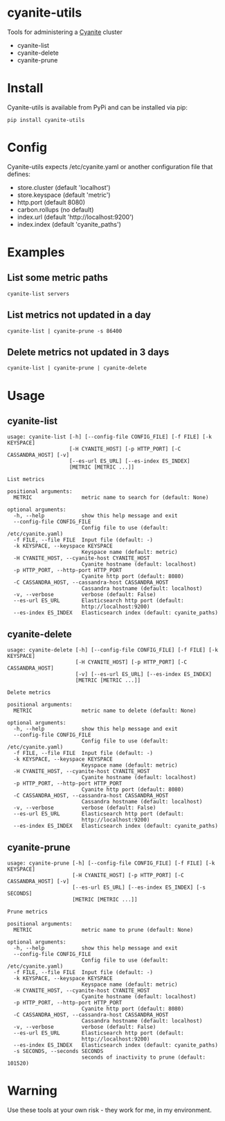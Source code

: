 cyanite-utils
=============

Tools for administering a [Cyanite](https://github.com/pyr/cyanite) cluster

* cyanite-list
* cyanite-delete
* cyanite-prune

# Install

Cyanite-utils is available from PyPi and can be installed via pip:

```
pip install cyanite-utils
```

# Config

Cyanite-utils expects /etc/cyanite.yaml or another configuration file that
defines:

* store.cluster (default 'localhost')
* store.keyspace (default 'metric')
* http.port (default 8080)
* carbon.rollups (no default)
* index.url (default 'http://localhost:9200')
* index.index (default 'cyanite_paths')

# Examples

## List some metric paths

```
cyanite-list servers
```

## List metrics not updated in a day

```
cyanite-list | cyanite-prune -s 86400
```

## Delete metrics not updated in 3 days

```
cyanite-list | cyanite-prune | cyanite-delete
```

# Usage

## cyanite-list

```
usage: cyanite-list [-h] [--config-file CONFIG_FILE] [-f FILE] [-k KEYSPACE]
                    [-H CYANITE_HOST] [-p HTTP_PORT] [-C CASSANDRA_HOST] [-v]
                    [--es-url ES_URL] [--es-index ES_INDEX]
                    [METRIC [METRIC ...]]

List metrics

positional arguments:
  METRIC                metric name to search for (default: None)

optional arguments:
  -h, --help            show this help message and exit
  --config-file CONFIG_FILE
                        Config file to use (default: /etc/cyanite.yaml)
  -f FILE, --file FILE  Input file (default: -)
  -k KEYSPACE, --keyspace KEYSPACE
                        Keyspace name (default: metric)
  -H CYANITE_HOST, --cyanite-host CYANITE_HOST
                        Cyanite hostname (default: localhost)
  -p HTTP_PORT, --http-port HTTP_PORT
                        Cyanite http port (default: 8080)
  -C CASSANDRA_HOST, --cassandra-host CASSANDRA_HOST
                        Cassandra hostname (default: localhost)
  -v, --verbose         verbose (default: False)
  --es-url ES_URL       Elasticsearch http port (default:
                        http://localhost:9200)
  --es-index ES_INDEX   Elasticsearch index (default: cyanite_paths)
```

## cyanite-delete

```
usage: cyanite-delete [-h] [--config-file CONFIG_FILE] [-f FILE] [-k KEYSPACE]
                      [-H CYANITE_HOST] [-p HTTP_PORT] [-C CASSANDRA_HOST]
                      [-v] [--es-url ES_URL] [--es-index ES_INDEX]
                      [METRIC [METRIC ...]]

Delete metrics

positional arguments:
  METRIC                metric name to delete (default: None)

optional arguments:
  -h, --help            show this help message and exit
  --config-file CONFIG_FILE
                        Config file to use (default: /etc/cyanite.yaml)
  -f FILE, --file FILE  Input file (default: -)
  -k KEYSPACE, --keyspace KEYSPACE
                        Keyspace name (default: metric)
  -H CYANITE_HOST, --cyanite-host CYANITE_HOST
                        Cyanite hostname (default: localhost)
  -p HTTP_PORT, --http-port HTTP_PORT
                        Cyanite http port (default: 8080)
  -C CASSANDRA_HOST, --cassandra-host CASSANDRA_HOST
                        Cassandra hostname (default: localhost)
  -v, --verbose         verbose (default: False)
  --es-url ES_URL       Elasticsearch http port (default:
                        http://localhost:9200)
  --es-index ES_INDEX   Elasticsearch index (default: cyanite_paths)
```

## cyanite-prune

```
usage: cyanite-prune [-h] [--config-file CONFIG_FILE] [-f FILE] [-k KEYSPACE]
                     [-H CYANITE_HOST] [-p HTTP_PORT] [-C CASSANDRA_HOST] [-v]
                     [--es-url ES_URL] [--es-index ES_INDEX] [-s SECONDS]
                     [METRIC [METRIC ...]]

Prune metrics

positional arguments:
  METRIC                metric name to prune (default: None)

optional arguments:
  -h, --help            show this help message and exit
  --config-file CONFIG_FILE
                        Config file to use (default: /etc/cyanite.yaml)
  -f FILE, --file FILE  Input file (default: -)
  -k KEYSPACE, --keyspace KEYSPACE
                        Keyspace name (default: metric)
  -H CYANITE_HOST, --cyanite-host CYANITE_HOST
                        Cyanite hostname (default: localhost)
  -p HTTP_PORT, --http-port HTTP_PORT
                        Cyanite http port (default: 8080)
  -C CASSANDRA_HOST, --cassandra-host CASSANDRA_HOST
                        Cassandra hostname (default: localhost)
  -v, --verbose         verbose (default: False)
  --es-url ES_URL       Elasticsearch http port (default:
                        http://localhost:9200)
  --es-index ES_INDEX   Elasticsearch index (default: cyanite_paths)
  -s SECONDS, --seconds SECONDS
                        seconds of inactivity to prune (default: 101520)
```

# Warning

Use these tools at your own risk - they work for me, in my environment.

